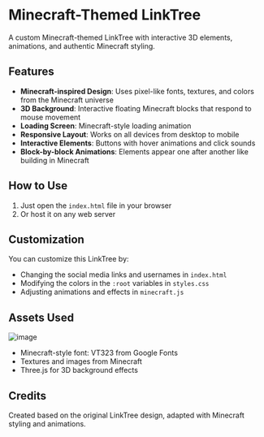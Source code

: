 # Minecraft-Themed LinkTree

A custom Minecraft-themed LinkTree with interactive 3D elements, animations, and authentic Minecraft styling.

## Features

- **Minecraft-inspired Design**: Uses pixel-like fonts, textures, and colors from the Minecraft universe
- **3D Background**: Interactive floating Minecraft blocks that respond to mouse movement
- **Loading Screen**: Minecraft-style loading animation
- **Responsive Layout**: Works on all devices from desktop to mobile
- **Interactive Elements**: Buttons with hover animations and click sounds
- **Block-by-block Animations**: Elements appear one after another like building in Minecraft

## How to Use

1. Just open the `index.html` file in your browser
2. Or host it on any web server

## Customization

You can customize this LinkTree by:

- Changing the social media links and usernames in `index.html`
- Modifying the colors in the `:root` variables in `styles.css`
- Adjusting animations and effects in `minecraft.js`

## Assets Used
![image](https://github.com/user-attachments/assets/6ce6e3b2-3153-4757-8074-9ca715c9338a)


- Minecraft-style font: VT323 from Google Fonts
- Textures and images from Minecraft
- Three.js for 3D background effects

## Credits

Created based on the original LinkTree design, adapted with Minecraft styling and animations. 
